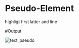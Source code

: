 # Pseudo-Element
highligt first latter and line

#Output

![text_pseudo](https://user-images.githubusercontent.com/93900532/165022724-81d4bb5e-4b15-4b05-bca7-7064549c8c0a.png)

